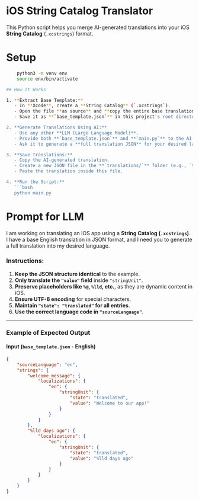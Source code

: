 # iOS String Catalog Translator

This Python script helps you merge AI-generated translations into your iOS **String Catalog** (`.xcstrings`) format.  

# Setup

```bash
    python3 -m venv env
    source env/bin/activate

## How It Works  

1. **Extract Base Template:**  
   - In **Xcode**, create a **String Catalog** (`.xcstrings`).  
   - Open the file **as source** and **copy the entire base translation**.  
   - Save it as **`base_template.json`** in this project's root directory.  

2. **Generate Translations Using AI:**  
   - Use any other **LLM (Large Language Model)**.  
   - Provide both **`base_template.json`** and **`main.py`** to the AI.  
   - Ask it to generate a **full translation JSON** for your desired language.  

3. **Save Translations:**  
   - Copy the AI-generated translation.  
   - Create a new JSON file in the **`translations/`** folder (e.g., `tr.json` for Turkish).  
   - Paste the translation inside this file.  

4. **Run the Script:**  
   ```bash
   python main.py
```
# Prompt for LLM

I am working on translating an iOS app using a **String Catalog (`.xcstrings`)**. I have a base English translation in JSON format, and I need you to generate a full translation into my desired language.

### **Instructions:**

1. **Keep the JSON structure identical** to the example.
2. **Only translate the `"value"` field** inside `"stringUnit"`.
3. **Preserve placeholders like `%@`, `%lld`, etc.**, as they are dynamic content in iOS.
4. **Ensure UTF-8 encoding** for special characters.
5. **Maintain `"state": "translated"` for all entries**.
6. **Use the correct language code in `"sourceLanguage"`**.

---

### **Example of Expected Output**
#### **Input (`base_template.json` - English)**
```json
{
    "sourceLanguage": "en",
    "strings": {
        "welcome_message": {
            "localizations": {
                "en": {
                    "stringUnit": {
                        "state": "translated",
                        "value": "Welcome to our app!"
                    }
                }
            }
        },
        "%lld days ago": {
            "localizations": {
                "en": {
                    "stringUnit": {
                        "state": "translated",
                        "value": "%lld days ago"
                    }
                }
            }
        }
    }
}